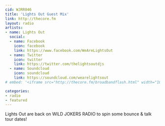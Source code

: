 ```yaml
---
cid: WJRR046
title: 'Lights Out Guest Mix'
link: http://thecore.fm
layout: radio
artists: 
- name: Lights Out
  social:
  - name: Facebook
    icon: facebook
    link: https://www.facebook.com/WeAreLightsOut
  - name: Twitter
    icon: twitter
    link: https://twitter.com/thelightsoutdjs
  - name: Soundcloud
    icon: soundcloud
    link: https://soundcloud.com/wearelightsout
# embed: '<iframe src="http://thecore.fm/broadbandflash.html" width="100%" height="350px"></iframe>'

categories:
- radio
- featured
---
```


Lights Out are back on WILD JOKERS RADIO to spin some bounce & talk tour dates!